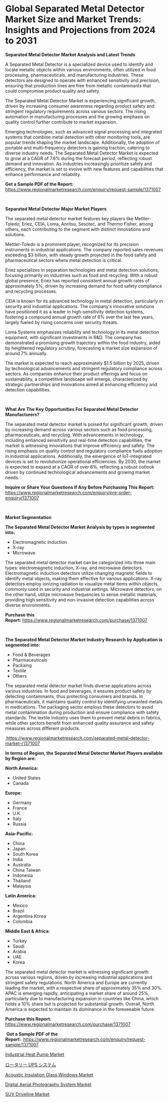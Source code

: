 <p><h1>Global Separated Metal Detector Market Size and Market Trends: Insights and Projections from 2024 to 2031</h1></p><p><strong>Separated Metal Detector Market Analysis and Latest Trends</strong></p>
<p><p>A Separated Metal Detector is a specialized device used to identify and locate metallic objects within various environments, often utilized in food processing, pharmaceuticals, and manufacturing industries. These detectors are designed to operate with enhanced sensitivity and precision, ensuring that production lines are free from metallic contaminants that could compromise product quality and safety.</p><p>The Separated Metal Detector Market is experiencing significant growth, driven by increasing consumer awareness regarding product safety and stringent regulatory requirements across various sectors. The rising automation in manufacturing processes and the growing emphasis on quality control further contribute to market expansion. </p><p>Emerging technologies, such as advanced signal processing and integrated systems that combine metal detection with other monitoring tools, are popular trends shaping the market landscape. Additionally, the adoption of portable and multi-frequency detectors is gaining traction, catering to diverse industry needs. The Separated Metal Detector Market is expected to grow at a CAGR of 7.6% during the forecast period, reflecting robust demand and innovation. As industries increasingly prioritize safety and efficiency, the market is set to evolve with new features and capabilities that enhance performance and reliability.</p></p>
<p><strong>Get a Sample PDF of the Report:&nbsp;</strong> <a href="https://www.regionalmarketresearch.com/enquiry/request-sample/1371007">https://www.regionalmarketresearch.com/enquiry/request-sample/1371007</a></p>
<p>&nbsp;</p>
<p><strong>Separated Metal Detector Major Market Players</strong></p>
<p><p>The separated metal detector market features key players like Mettler-Toledo, Eriez, CEIA, Loma, Anritsu, Sesotec, and Thermo Fisher, among others, each contributing to the segment with distinct innovations and solutions. </p><p>Mettler-Toledo is a prominent player, recognized for its precision instruments in industrial applications. The company reported sales revenues exceeding $3 billion, with steady growth projected in the food safety and pharmaceutical sectors where metal detection is critical.</p><p>Eriez specializes in separation technologies and metal detection solutions, focusing primarily on industries such as food and recycling. With a robust global presence, Eriez has reported consistent annual growth rates of approximately 5%, driven by increasing demand for food safety compliance and recycling processes.</p><p>CEIA is known for its advanced technology in metal detection, particularly in security and industrial applications. The company's innovative solutions have positioned it as a leader in high-sensitivity detection systems, fostering a compound annual growth rate of 6% over the last few years, largely fueled by rising concerns over security threats.</p><p>Loma Systems emphasizes reliability and technology in its metal detection equipment, with significant investments in R&D. The company has demonstrated a promising growth trajectory within the food industry, aided by heightened regulatory scrutiny, forecasting a market size expansion of around 7% annually.</p><p>The market is expected to reach approximately $1.5 billion by 2025, driven by technological advancements and stringent regulatory compliance across sectors. As companies enhance their product offerings and focus on sustainability, a competitive landscape will emerge, characterized by strategic partnerships and innovations aimed at enhancing efficiency and detection capabilities.</p></p>
<p>&nbsp;</p>
<p><strong>What Are The Key Opportunities For Separated Metal Detector Manufacturers?</strong></p>
<p><p>The separated metal detector market is poised for significant growth, driven by increasing demand across various sectors such as food processing, pharmaceuticals, and recycling. With advancements in technology, including enhanced sensitivity and real-time detection capabilities, the market is witnessing innovations that improve efficiency and safety. The rising emphasis on quality control and regulatory compliance fuels adoption in industrial applications. Additionally, the emergence of IoT-integrated devices is set to revolutionize operational efficiencies. By 2030, the market is expected to expand at a CAGR of over 6%, reflecting a robust outlook driven by continued technological advancements and growing market needs.</p></p>
<p><strong>Inquire or Share Your Questions If Any Before Purchasing This Report:</strong> <a href="https://www.regionalmarketresearch.com/enquiry/pre-order-enquiry/1371007">https://www.regionalmarketresearch.com/enquiry/pre-order-enquiry/1371007</a></p>
<p>&nbsp;</p>
<p><strong>Market Segmentation</strong></p>
<p><strong>The Separated Metal Detector Market Analysis by types is segmented into:</strong></p>
<p><ul><li>Electromagnetic Induction</li><li>X-ray</li><li>Microwave</li></ul></p>
<p><p>The separated metal detector market can be categorized into three main types: electromagnetic induction, X-ray, and microwave detectors. Electromagnetic induction detectors utilize changing magnetic fields to identify metal objects, making them effective for various applications. X-ray detectors employ ionizing radiation to visualize metal items within objects, commonly used in security and industrial settings. Microwave detectors, on the other hand, utilize microwave frequencies to sense metallic materials, providing high sensitivity and non-invasive detection capabilities across diverse environments.</p></p>
<p><strong>Purchase this Report:&nbsp;</strong><a href="https://www.regionalmarketresearch.com/purchase/1371007">https://www.regionalmarketresearch.com/purchase/1371007</a></p>
<p>&nbsp;</p>
<p><strong>The Separated Metal Detector Market Industry Research by Application is segmented into:</strong></p>
<p><ul><li>Food & Beverages</li><li>Pharmaceuticals</li><li>Packaing</li><li>Textile</li><li>Others</li></ul></p>
<p><p>The separated metal detector market finds diverse applications across various industries. In food and beverages, it ensures product safety by detecting contaminants, thus protecting consumers and brands. In pharmaceuticals, it maintains quality control by identifying unwanted metals in medications. The packaging sector employs these detectors to avoid metal contamination during production and ensure compliance with safety standards. The textile industry uses them to prevent metal debris in fabrics, while other sectors benefit from enhanced quality assurance and safety measures across different products.</p></p>
<p><a href="https://www.regionalmarketresearch.com/separated-metal-detector-market-r1371007">&nbsp;https://www.regionalmarketresearch.com/separated-metal-detector-market-r1371007</a></p>
<p><strong>In terms of Region, the Separated Metal Detector Market Players available by Region are:</strong></p>
<p>
    <p> <strong> North America: </strong>
        <ul>
            <li>United States</li>
            <li>Canada</li>
        </ul>
        </p> 
    <p> <strong> Europe: </strong>
        <ul>
            <li>Germany</li>
            <li>France</li>
            <li>U.K.</li>
            <li>Italy</li>
            <li>Russia</li>
        </ul>
        </p> 
    <p> <strong> Asia-Pacific: </strong>
        <ul>
            <li>China</li>
            <li>Japan</li>
            <li>South Korea</li>
            <li>India</li>
            <li>Australia</li>
            <li>China Taiwan</li>
            <li>Indonesia</li>
            <li>Thailand</li>
            <li>Malaysia</li>
        </ul>
        </p> 
    <p> <strong> Latin America: </strong>
        <ul>
            <li>Mexico</li>
            <li>Brazil</li>
            <li>Argentina Korea</li>
            <li>Colombia</li>
        </ul>
        </p> 
    <p> <strong> Middle East & Africa: </strong>
        <ul>
            <li>Turkey</li>
            <li>Saudi</li>
            <li>Arabia</li>
            <li>UAE</li>
            <li>Korea</li>
        </ul>
    </p>
    </p>
<p><p>The separated metal detector market is witnessing significant growth across various regions, driven by increasing industrial applications and stringent safety regulations. North America and Europe are currently leading the market, with a respective share of approximately 35% and 30%. APAC is emerging rapidly, anticipating a market share of around 25%, particularly due to manufacturing expansion in countries like China, which holds a 10% share but is projected for substantial growth. Overall, North America is expected to maintain its dominance in the foreseeable future.</p></p>
<p><strong>Purchase this Report: </strong><a href="https://www.regionalmarketresearch.com/purchase/1371007">https://www.regionalmarketresearch.com/purchase/1371007</a></p>
<p>&nbsp;<strong>Get a Sample PDF of the Report:&nbsp;&nbsp;</strong><a href="https://www.regionalmarketresearch.com/enquiry/request-sample/1371007">https://www.regionalmarketresearch.com/enquiry/request-sample/1371007</a></p>
<p><strong></strong></p>
<p><p><a href="https://www.linkedin.com/pulse/why-should-you-invest-industrial-heat-pump-market-trends-leading-sywbc">Industrial Heat Pump Market</a></p><p><a href="https://github.com/lababdou/Market-Research-Report-List-6/blob/main/334906714105.md">ロータリー UPS システム</a></p><p><a href="https://issuu.com/reportprime-2/docs/acoustic-insulation-glass-windows-m_dfad705d005a6c">Acoustic Insulation Glass Windows Market</a></p><p><a href="https://github.com/NorbertYates/Market-Research-Report-List-7/blob/main/digital-aerial-photography-system-market.md">Digital Aerial Photography System Market</a></p><p><a href="https://medium.com/@katherinedavila89/driving-factors-behind-the-suv-driveline-market-trends-applications-and-regional-market-insights-f60c988e1cf2?postPublishedType=repub">SUV Driveline Market</a></p></p>